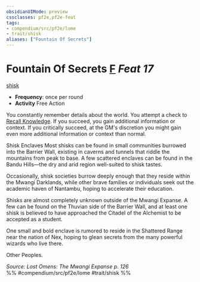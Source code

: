 ```yaml
---
obsidianUIMode: preview
cssclasses: pf2e,pf2e-feat
tags:
- compendium/src/pf2e/lome
- trait/shisk
aliases: ["Fountain Of Secrets"]
---
```

# Fountain Of Secrets  [F](rules/core-rulebook/chapter-9-playing-the-game.md#Actions "Free Action") *Feat 17*  
[shisk](rules/traits/shisk-lome.md "Shisk Ancestry & Heritage Trait")  

- **Frequency**: once per round
- **Activity** Free Action

You constantly remember details about the world. You attempt a check to [Recall Knowledge](rules/actions/recall-knowledge.md). If you succeed, you gain additional information or context. If you critically succeed, at the GM's discretion you might gain even more additional information or context than normal.

Shisk Enclaves Most shisks can be found in small communities burrowed into the Barrier Wall, existing in caverns and tunnels that riddle the mountains from peak to base. A few scattered enclaves can be found in the Bandu Hills—the dry and arid region well-suited to shisk tastes.

Occasionally, shisk societies burrow deeply enough that they reside within the Mwangi Darklands, while other brave families or individuals seek out the academic haven of Nantambu, hoping to accelerate their education.

Shisks are almost completely unknown outside of the Mwangi Expanse. A few can be found on the Thuvian side of the Barrier Wall, and at least one shisk is believed to have approached the Citadel of the Alchemist to be accepted as a student.

One small and bold enclave is rumored to reside in the Shattered Range near the nation of Nex, hoping to glean secrets from the many powerful wizards who live there.

Other Peoples.

*Source: Lost Omens: The Mwangi Expanse p. 126*  
%% #compendium/src/pf2e/lome #trait/shisk %%